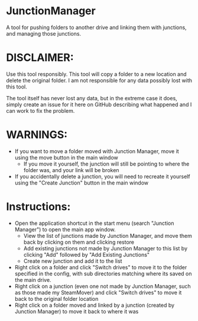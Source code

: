 # JunctionManager
A tool for pushing folders to another drive and linking them with junctions, and managing those junctions.

# DISCLAIMER:
Use this tool responsibly. This tool will copy a folder to a new location and delete the original folder.
I am not responsible for any data possibly lost with this tool.

The tool itself has never lost any data, but in the extreme case it does, simply create an issue for it here on GitHub describing what happened and I can work to fix the problem.

# WARNINGS:
- If you want to move a folder moved with Junction Manager, move it using the move button in the main window
	- If you move it yourself, the junction will still be pointing to where the folder was, and your link will be broken
- If you accidentally delete a junction, you will need to recreate it yourself using the "Create Junction" button in the main window

# Instructions:
- Open the application shortcut in the start menu (search "Junction Manager") to open the main app window.
	- View the list of junctions made by Junction Manager, and move them back by clicking on them and clicking restore
	- Add existing junctions not made by Junction Manager to this list by clicking "Add" followed by "Add Existing Junctions"
	- Create new junction and add it to the list
- Right click on a folder and click "Switch drives" to move it to the folder specified in the config, with sub directories matching where its saved on the main drive.
- Right click on a junction (even one not made by Junction Manager, such as those made my SteamMover) and click "Switch drives" to move it back to the original folder location
- Right click on a folder moved and linked by a junction (created by Junction Manager) to move it back to where it was
